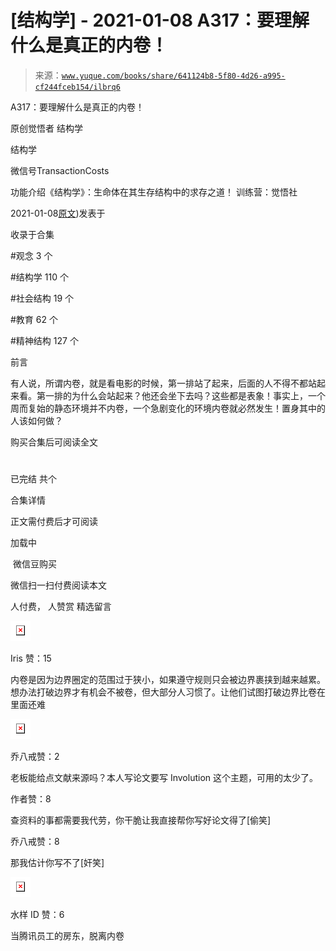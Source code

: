 # [结构学] - 2021-01-08 A317：要理解什么是真正的内卷！

> 来源：[`www.yuque.com/books/share/641124b8-5f80-4d26-a995-cf244fceb154/ilbrq6`](https://www.yuque.com/books/share/641124b8-5f80-4d26-a995-cf244fceb154/ilbrq6)



A317：要理解什么是真正的内卷！ 

原创觉悟者 结构学 

结构学 

微信号TransactionCosts 

功能介绍《结构学》：生命体在其生存结构中的求存之道！ 训练营：觉悟社 

2021-01-08[原文](https://mp.weixin.qq.com/s?__biz=MzIzMDYwOTM0Mg==&mid=2247485061&idx=1&sn=ca29269a607917fc496e804188be831d&chksm=e8b19e54dfc617420d461820d8dd260c6fc1be85fb3e11bc1ebf0f9227e7be5ebb50f9ff2bdf#rd))发表于 

收录于合集 

#观念 3 个 

#结构学 110 个 

#社会结构 19 个 

#教育 62 个 

#精神结构 127 个 

前言 

有人说，所谓内卷，就是看电影的时候，第一排站了起来，后面的人不得不都站起来看。第一排的为什么会站起来？他还会坐下去吗？这些都是表象！事实上，一个周而复始的静态环境并不内卷，一个急剧变化的环境内卷就必然发生！置身其中的人该如何做？ 

购买合集后可阅读全文 

# 

已完结 共个 

合集详情 

正文需付费后才可阅读 

加载中 

 微信豆购买 

微信扫一扫付费阅读本文 

人付费， 人赞赏 <ne-h3 id="gys7Q" data-lake-id="gys7Q"><ne-heading-ext><ne-heading-anchor></ne-heading-anchor><ne-heading-fold></ne-heading-fold></ne-heading-ext><ne-heading-content>精选留言</ne-heading-content></ne-h3> 

<ne-card data-card-name="image" data-card-type="inline" id="XYOzl" data-event-boundary="card" style="color: rgb(51, 51, 51);">![](img/632fe4dcba66b11b4936c0fae7f008f3.png)  

Iris 赞：15 

内卷是因为边界圈定的范围过于狭小，如果遵守规则只会被边界裹挟到越来越累。想办法打破边界才有机会不被卷，但大部分人习惯了。让他们试图打破边界比卷在里面还难 

<ne-card data-card-name="image" data-card-type="inline" id="d0APY" data-event-boundary="card" style="color: rgb(51, 51, 51);">![](img/4b2dca79a115f1469b7a93348691240a.png)  

乔八戒赞：2 

老板能给点文献来源吗？本人写论文要写 Involution 这个主题，可用的太少了。 

作者赞：8 

查资料的事都需要我代劳，你干脆让我直接帮你写好论文得了[偷笑] 

乔八戒赞：8 

那我估计你写不了[奸笑] 

<ne-card data-card-name="image" data-card-type="inline" id="DbmJN" data-event-boundary="card" style="color: rgb(51, 51, 51);">![](img/c7198cb0e1abccc2a7b5c23fb1874541.png)  

水样 ID 赞：6 

当腾讯员工的房东，脱离内卷</ne-card></ne-card></ne-card>